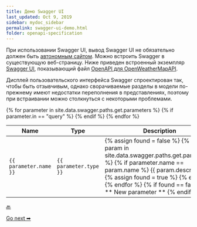 ```yaml
---
title: Демо Swagger UI
last_updated: Oct 9, 2019
sidebar: mydoc_sidebar
permalink: swagger-ui-demo.html
folder: openapi-specification
---
```


При использовании Swagger UI, вывод Swagger UI не обязательно должен быть [автономным сайтом](https://idratherbewriting.com/learnapidoc/assets/files/swagger/). Можно встроить Swagger в существующую веб-страницу. Ниже приведен встроенный экземпляр [Swagger UI](https://github.com/swagger-api/swagger-ui), показывающий файл [OpenAPI для OpenWeatherMapAPI](https://idratherbewriting.com/learnapidoc/docs/rest_api_specifications/openapi_openweathermap.yml).

Дисплей пользовательского интерфейса Swagger спроектирован так, чтобы быть отзывчивым, однако  сворачиваемые разделы в модели по-прежнему имеют недостатки переполнения в представлениях, поэтому при встраивании можно столкнуться с некоторыми проблемами.

<table>
    <thead>
    <tr><th>Name</th><th>Type</th><th>Description</th><th>Required?</th></tr>
    </thead>
    {% for parameter in site.data.swagger.paths.get.parameters %}
        {% if parameter.in == "query" %}
        <tr>
            <td><code>{{ parameter.name }}</code></td>
            <td><code>{{ parameter.type }}</code></td>
            <td>
            {% assign found = false %}
            {% for param in site.data.swagger.paths.get.parameters %}
                {% if parameter.name == param.name %}
                    {{ param.description }}
                    {% assign found = true %}
                {% endif %}
            {% endfor %}
            {% if found == false %}
                ** New parameter **
            {% endif %}
            </td>
            <td><code>{{ parameter.required }}</code></td>
        </tr>
        {% endif %}
    {% endfor %}
</table>

[🔙](swagger-ui-tutorial.html)

[Go next ➡](swaggerhub-introduction-and-tutorial.html)

